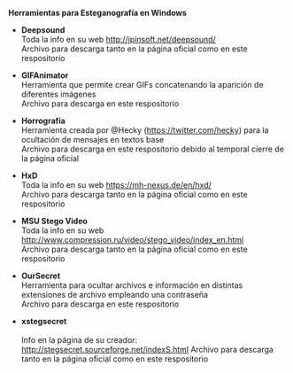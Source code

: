 **Herramientas para Esteganografía en Windows**

- **Deepsound** <br>
	Toda la info en su web http://jpinsoft.net/deepsound/<br>
	Archivo para descarga tanto en la página oficial como en este respositorio
	
- **GIFAnimator** <br>
	Herramienta que permite crear GIFs concatenando la aparición de diferentes imágenes<br>
	Archivo para descarga en este respositorio
	
- **Horrografía** <br>
	Herramienta creada por @Hecky (https://twitter.com/hecky) para la ocultación de mensajes en textos base<br>
	Archivo para descarga en este respositorio debido al temporal cierre de la página oficial
	
- **HxD** <br>
	Toda la info en su web https://mh-nexus.de/en/hxd/<br>
	Archivo para descarga tanto en la página oficial como en este respositorio
	
- **MSU Stego Video** <br>
	Toda la info en su web http://www.compression.ru/video/stego_video/index_en.html<br>
	Archivo para descarga tanto en la página oficial como en este respositorio
	
- **OurSecret** <br>
	Herramienta para ocultar archivos e información en distintas extensiones de archivo empleando una contraseña<br>
	Archivo para descarga en este respositorio
	
- **xstegsecret** <br>
	<br>
	Info en la página de su creador: http://stegsecret.sourceforge.net/indexS.html
	Archivo para descarga tanto en la página oficial como en este respositorio
